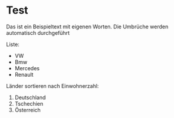 # Test

Das ist ein Beispieltext mit eigenen Worten. Die Umbrüche werden automatisch durchgeführt

Liste:
* VW
* Bmw
* Mercedes
* Renault

Länder sortieren nach Einwohnerzahl:
  1. Deutschland
  2. Tschechien
  3. Österreich
